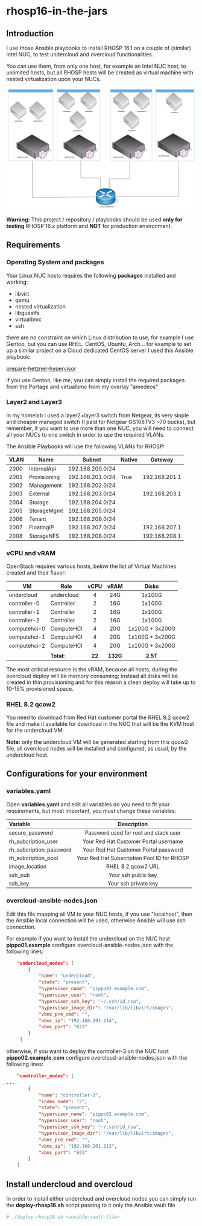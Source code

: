 rhosp16-in-the-jars
=====================
Introduction
------------
I use those Ansible playbooks to install RHOSP 16.1 on a couple of (similar) Intel NUC, to test undercloud and overcloud functionalities.

You can use them, from only one host, for example an Intel NUC host, to unlimited hosts, but all RHOSP hosts will be created as virtual machine with nested virtualization upon your NUCs.

![architecture](graph/graph.png)

**Warning:** This project / repository / playbooks should be used **only for testing** RHOSP 16.x platform and **NOT** for production environment.

Requirements
------------
### Operating System and packages
Your Linux NUC hosts requires the following **packages** installed and working:

- libvirt
- qemu
- nested virtualization
- libguestfs
- virtualbmc
- ssh

there are no constraint on which Linux distribution to use, for example I use Gentoo, but you can use RHEL, CentOS, Ubuntu, Arch... for example to set up a similar project on a Cloud dedicated CentOS server I used this Ansible playbook:

[prepare-hetzner-hypervisor](https://github.com/amedeos/rhosp-lab-amedeos/blob/master/prepare-hetzner-hyperivsor.yaml)

if you use Gentoo, like me, you can simply install the required packages from the Portage and virtualbmc from my overlay "amedeos"

### Layer2 and Layer3
In my homelab I used a layer2+layer3 switch from Netgear, its very sinple and cheaper managed switch (I paid for Netgear GS108TV3 ~70 bucks), but remember, if you want to use more than one NUC, you will need to connect all your NUCs to one switch in order to use the required VLANs.

The Ansible Playbooks will use the following VLANs for RHOSP:

| VLAN | Name | Subnet | Native | Gateway |
| ---- | ---- | ------ | ------ | ------- |
| 2000 | InternalApi | 192.168.200.0/24 | |
| 2001 | Provisioning | 192.168.201.0/24 | True | 192.168.201.1 |
| 2002 | Management | 192.168.202.0/24 | | |
| 2003 | External | 192.168.203.0/24 | | 192.168.203.1 |
| 2004 | Storage | 192.168.204.0/24 | | |
| 2005 | StorageMgmt | 192.168.205.0/24 | |
| 2006 | Tenant | 192.168.206.0/24 | |
| 2007 | FloatingIP | 192.168.207.0/24 | | 192.168.207.1 |
| 2008 | StorageNFS | 192.168.208.0/24 | | 192.168.208.1 |

### vCPU and vRAM
OpenStack requires various hosts, below the list of Virtual Machines created and their flavor:

| VM | Role | vCPU | vRAM | Disks |
| -- | ---- | :----: | :----: | :-----: |
| undercloud | undercloud | 4 | 24G | 1x100G |
| controller-0 | Controller | 2 | 16G | 1x100G |
| controller-1 | Controller | 2 | 16G | 1x100G |
| controller-2 | Controller | 2 | 16G | 1x100G |
| computehci-0 | ComputeHCI | 4 | 20G | 1x100G + 3x200G |
| computehci-1 | ComputeHCI | 4 | 20G | 1x100G + 3x200G |
| computehci-2 | ComputeHCI | 4 | 20G | 1x100G + 3x200G |
| | | | | |
| | **Total:** | **22** | **132G** | **2.5T** |

The most critical resource is the vRAM, because all hosts, during the overcloud deploy will be memory consuming; instead all disks will be created in thin provisioning and for this reason a clean deploy will take up to 10-15% provisioned space.

### RHEL 8.2 qcow2
You need to download from Red Hat customer portal the RHEL 8.2 qcow2 file and make it available for download in the NUC that will be the KVM host for the undercloud VM.

**Note:** only the undercloud VM will be generated starting from this qcow2 file, all overcloud nodes will be installed and configured, as usual, by the undercloud host.

Configurations for your environment
-----------------------------------
### variables.yaml
Open **variables.yaml** and edit all variables do you need to fit your requirements, but most important, you must change these variables:

| Variable | Description |
| :------- | :---------: |
| secure_password | Password used for root and stack user |
| rh_subcription_user | Your Red Hat Customer Portal username |
| rh_subcription_password | Your Red Hat Customer Portal password |
| rh_subcription_pool | Your Red Hat Subscription Pool ID for RHOSP |
| image_location | RHEL 8.2 qcow2 URL |
| ssh_pub | Your ssh public key |
| ssh_key | Your ssh private key |

### overcloud-ansible-nodes.json
Edit this file mapping all VM to your NUC hosts, if you use "localhost", then the Ansible local connection will be used, otherwise Ansible will use ssh connection.

For example if you want to install the undercloud on the NUC host **pippo01.example** configure overcloud-ansible-nodes.json with the following lines:

```json
    "undercloud_nodes": [
        {
            "name": "undercloud",
            "state": "present",
            "hypervisor_name": "pippo01.example.com",
            "hypervisor_user": "root",
            "hypervisor_ssh_key": "~/.ssh/id_rsa",
            "hypervisor_image_dir": "/var/lib/libvirt/images",
            "vbmc_pre_cmd": "",
            "vbmc_ip": "192.168.201.114",
            "vbmc_port": "623"
        }
     ]
```

otherwise, if you want to deploy the controller-3 on the NUC host **pippo02.example.com** configure overcloud-ansible-nodes.json with the following lines:

```json
    "controller_nodes": [
...
        {
            "name": "controller-3",
            "index_node": "2",
            "state": "present",
            "hypervisor_name": "pippo02.example.com",
            "hypervisor_user": "root",
            "hypervisor_ssh_key": "~/.ssh/id_rsa",
            "hypervisor_image_dir": "/var/lib/libvirt/images",
            "vbmc_pre_cmd": "",
            "vbmc_ip": "192.168.201.113",
            "vbmc_port": "623"
        }
    ]
```

Install undercloud and overcloud
--------------------------------
In order to install either undercloud and overcloud nodes you can simply run the **deploy-rhosp16.sh** script passing to it only the Ansible vault file

```bash
# ./deploy-rhosp16.sh <ansible-vault-file>
```









